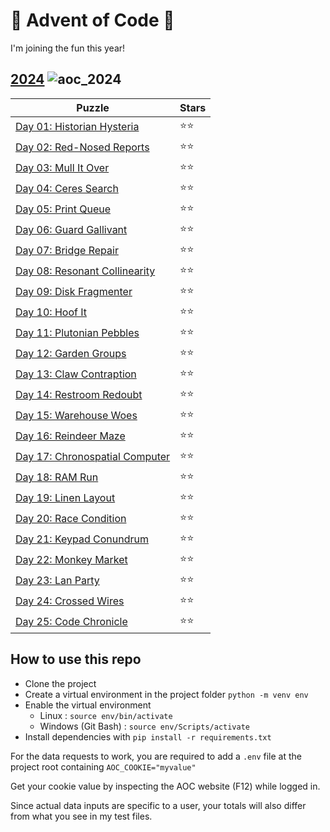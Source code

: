 # 🎄 Advent of Code 🎄

I'm joining the fun this year!


## [2024](https://github.com/aurechabnv/advent-of-code/tree/main/2024) ![aoc_2024](https://github.com/aurechabnv/advent-of-code/actions/workflows/aoc_2024.yml/badge.svg)

| Puzzle                                                                                                         | Stars |
|----------------------------------------------------------------------------------------------------------------|----|
| [Day 01: Historian Hysteria](https://github.com/aurechabnv/advent-of-code/blob/main/2024/day_01/day_01.py)     | ⭐⭐ | 
| [Day 02: Red-Nosed Reports](https://github.com/aurechabnv/advent-of-code/blob/main/2024/day_02/day_02.py)      | ⭐⭐ | 
| [Day 03: Mull It Over](https://github.com/aurechabnv/advent-of-code/blob/main/2024/day_03/day_03.py)           | ⭐⭐ | 
| [Day 04: Ceres Search](https://github.com/aurechabnv/advent-of-code/blob/main/2024/day_04/day_04.py)           | ⭐⭐ | 
| [Day 05: Print Queue](https://github.com/aurechabnv/advent-of-code/blob/main/2024/day_05/day_05.py)            | ⭐⭐ |
| [Day 06: Guard Gallivant](https://github.com/aurechabnv/advent-of-code/blob/main/2024/day_06/day_06.py)        | ⭐⭐ |
| [Day 07: Bridge Repair](https://github.com/aurechabnv/advent-of-code/blob/main/2024/day_07/day_07.py)          | ⭐⭐ |
| [Day 08: Resonant Collinearity](https://github.com/aurechabnv/advent-of-code/blob/main/2024/day_08/day_08.py)  | ⭐⭐ |
| [Day 09: Disk Fragmenter](https://github.com/aurechabnv/advent-of-code/blob/main/2024/day_09/day_09.py)        | ⭐⭐ |
| [Day 10: Hoof It](https://github.com/aurechabnv/advent-of-code/blob/main/2024/day_10/day_10.py)                | ⭐⭐ |
| [Day 11: Plutonian Pebbles](https://github.com/aurechabnv/advent-of-code/blob/main/2024/day_11/day_11.py)      | ⭐⭐ |
| [Day 12: Garden Groups](https://github.com/aurechabnv/advent-of-code/blob/main/2024/day_12/day_12.py)          | ⭐⭐ |
| [Day 13: Claw Contraption](https://github.com/aurechabnv/advent-of-code/blob/main/2024/day_13/day_13.py)       | ⭐⭐ |
| [Day 14: Restroom Redoubt](https://github.com/aurechabnv/advent-of-code/blob/main/2024/day_14/day_14.py)       | ⭐⭐ |
| [Day 15: Warehouse Woes](https://github.com/aurechabnv/advent-of-code/blob/main/2024/day_15/day_15.py)         | ⭐⭐ |
| [Day 16: Reindeer Maze](https://github.com/aurechabnv/advent-of-code/blob/main/2024/day_16/day_16.py)          | ⭐⭐ |
| [Day 17: Chronospatial Computer](https://github.com/aurechabnv/advent-of-code/blob/main/2024/day_17/day_17.py) | ⭐⭐ |
| [Day 18: RAM Run](https://github.com/aurechabnv/advent-of-code/blob/main/2024/day_18/day_18.py)                | ⭐⭐ |
| [Day 19: Linen Layout](https://github.com/aurechabnv/advent-of-code/blob/main/2024/day_19/day_19.py)           | ⭐⭐ |
| [Day 20: Race Condition](https://github.com/aurechabnv/advent-of-code/blob/main/2024/day_20/day_20.py)         | ⭐⭐ |
| [Day 21: Keypad Conundrum](https://github.com/aurechabnv/advent-of-code/blob/main/2024/day_21/day_21.py)       | ⭐⭐ |
| [Day 22: Monkey Market](https://github.com/aurechabnv/advent-of-code/blob/main/2024/day_22/day_22.py)          | ⭐⭐ |
| [Day 23: Lan Party](https://github.com/aurechabnv/advent-of-code/blob/main/2024/day_23/day_23.py)              | ⭐⭐ |
| [Day 24: Crossed Wires](https://github.com/aurechabnv/advent-of-code/blob/main/2024/day_24/day_24.py)              | ⭐⭐ |
| [Day 25: Code Chronicle](https://github.com/aurechabnv/advent-of-code/blob/main/2025/day_25/day_25.py)              | ⭐⭐ |


## How to use this repo

- Clone the project
- Create a virtual environment in the project folder `python -m venv env`
- Enable the virtual environment
  - Linux : `source env/bin/activate`
  - Windows (Git Bash) : `source env/Scripts/activate`
- Install dependencies with `pip install -r requirements.txt`

For the data requests to work, you are required to add a `.env` file at the project root containing `AOC_COOKIE="myvalue"`

Get your cookie value by inspecting the AOC website (F12) while logged in.

Since actual data inputs are specific to a user, your totals will also differ from what you see in my test files.
